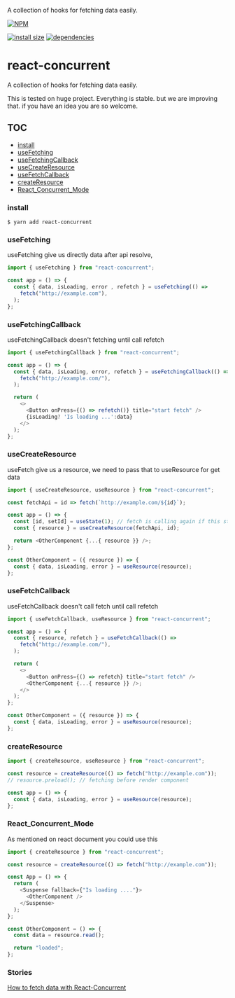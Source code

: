 A collection of hooks for fetching data easily.

[![NPM](https://nodei.co/npm/react-concurrent.png)](https://nodei.co/npm/react-concurrent/)

[![install size](https://packagephobia.now.sh/badge?p=react-concurrent)](https://packagephobia.now.sh/result?p=react-concurrent) [![dependencies](https://david-dm.org/poolkhord/react-concurrent.svg)](https://david-dm.org/poolkhord/react-concurrent.svg)

# react-concurrent

A collection of hooks for fetching data easily.

This is tested on huge project. Everything is stable. but we are improving that. if you have an idea you are so welcome.

## TOC

- [install](#install)
- [useFetching](#useFetching)
- [useFetchingCallback](#useFetchingCallback)
- [useCreateResource](#useCreateResource)
- [useFetchCallback](#useFetchCallback)
- [createResource](#createResource)
- [React_Concurrent_Mode](#React_Concurrent_Mode)

### install

`$ yarn add react-concurrent`

### useFetching

useFetching give us directly data after api resolve,

```js
import { useFetching } from "react-concurrent";

const app = () => {
  const { data, isLoading, error , refetch } = useFetching(() =>
    fetch("http://example.com"),
  );
};
```

### useFetchingCallback

useFetchingCallback doesn't fetching until call refetch

```js
import { useFetchingCallback } from "react-concurrent";

const app = () => {
  const { data, isLoading, error, refetch } = useFetchingCallback(() =>
    fetch("http://example.com/"),
  );

  return (
    <>
      <Button onPress={() => refetch()} title="start fetch" />
      {isLoading? 'Is loading ...':data}
    </>
  );
};
```

### useCreateResource

useFetch give us a resource, we need to pass that to useResource for get data

```js
import { useCreateResource, useResource } from "react-concurrent";

const fetchApi = id => fetch(`http://example.com/${id}`);

const app = () => {
  const [id, setId] = useState(1); // fetch is calling again if this state changed
  const { resource } = useCreateResource(fetchApi, id);

  return <OtherComponent {...{ resource }} />;
};

const OtherComponent = ({ resource }) => {
  const { data, isLoading, error } = useResource(resource);
};
```

### useFetchCallback

useFetchCallback doesn't call fetch until call refetch

```js
import { useFetchCallback, useResource } from "react-concurrent";

const app = () => {
  const { resource, refetch } = useFetchCallback(() =>
    fetch("http://example.com/"),
  );

  return (
    <>
      <Button onPress={() => refetch} title="start fetch" />
      <OtherComponent {...{ resource }} />;
    </>
  );
};

const OtherComponent = ({ resource }) => {
  const { data, isLoading, error } = useResource(resource);
};
```

### createResource

```js
import { createResource, useResource } from "react-concurrent";

const resource = createResource(() => fetch("http://example.com"));
// resource.preload(); // fetching before render component

const app = () => {
  const { data, isLoading, error } = useResource(resource);
};
```

### React_Concurrent_Mode

As mentioned on react document you could use this

```js
import { createResource } from "react-concurrent";

const resource = createResource(() => fetch("http://example.com"));

const App = () => {
  return (
    <Suspense fallback={"Is loading ...."}>
      <OtherComponent />
    </Suspense>
  );
};

const OtherComponent = () => {
  const data = resource.read();

  return "loaded";
};
```

### Stories
[How to fetch data with React-Concurrent](https://hosseinm-developer.medium.com/how-to-fetch-data-with-react-concurrent-54e1bac3797c?source=friends_link&sk=cb835f9c764e0d43acfdf57eed952b62)
